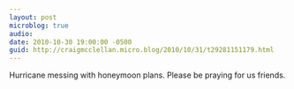 ```yaml
---
layout: post
microblog: true
audio: 
date: 2010-10-30 19:00:00 -0500
guid: http://craigmcclellan.micro.blog/2010/10/31/t29281151179.html
---
```

Hurricane messing with honeymoon plans. Please be praying for us friends.
